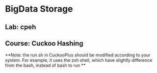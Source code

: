 # BigData Storage

## Lab: cpeh

## Course: Cuckoo Hashing

 **Note: the run.sh in CuckooPlus should be modified according to your system. For example, it uses the zsh shell, which have slightly difference from the bash, instead of bash to run **

